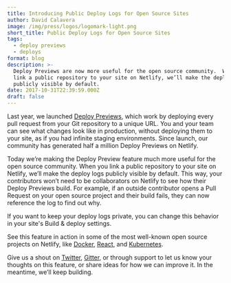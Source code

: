```yaml
---
title: Introducing Public Deploy Logs for Open Source Sites
author: David Calavera
image: /img/press/logos/logomark-light.png
short_title: Public Deploy Logs for Open Source Sites
tags:
  - deploy previews
  - deploys
format: blog
description: >-
  Deploy Previews are now more useful for the open source community.  When you
  link a public repository to your site on Netlify, we’ll make the deploy logs
  publicly visible by default.
date: 2017-10-31T22:39:59.000Z
draft: false
---
```

Last year, we launched [Deploy Previews](https://www.netlify.com/blog/2016/07/20/introducing-deploy-previews-in-netlify/), which work by deploying every pull request from your Git repository to a unique URL. You and your team can see what changes look like in production, without deploying them to your site, as if you had infinite staging environments. Since launch, our community has generated half a million Deploy Previews on Netlify.

Today we’re making the Deploy Preview feature much more useful for the open source community.  When you link a public repository to your site on Netlify, we’ll make the deploy logs publicly visible by default. This way, your contributors won’t need to be collaborators on Netlify to see how their Deploy Previews build. For example, if an outside contributor opens a Pull Request on your open source project and their build fails, they can now reference the log to find out why.

If you want to keep your deploy logs private, you can change this behavior in your site's Build & deploy settings.

See this feature in action in some of the most well-known open source projects on Netlify, like [Docker](https://app.netlify.com/sites/docker-docs/deploys/), [React](https://app.netlify.com/sites/reactjs/deploys), and [Kubernetes](https://app.netlify.com/sites/kubernetes-io-master-staging/deploys).

Give us a shout on [Twitter](https://twitter.com/netlify), [Gitter](https://gitter.im/netlify/community), or through support to let us know your thoughts on this feature, or share ideas for how we can improve it. In the meantime, we’ll keep building.

